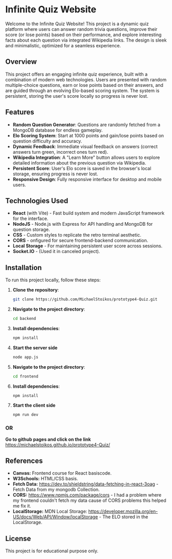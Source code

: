 # Infinite Quiz Website

Welcome to the Infinite Quiz Website! This project is a dynamic quiz platform where users can answer random trivia questions, improve their score (or lose points) based on their performance, and explore interesting facts about each question via integrated Wikipedia links. The design is sleek and minimalistic, optimized for a seamless experience.

## Overview

This project offers an engaging infinite quiz experience, built with a combination of modern web technologies. Users are presented with random multiple-choice questions, earn or lose points based on their answers, and are guided through an evolving Elo-based scoring system. The system is persistent, storing the user's score locally so progress is never lost.

## Features

- **Random Question Generator**: Questions are randomly fetched from a MongoDB database for endless gameplay.
- **Elo Scoring System**: Start at 1000 points and gain/lose points based on question difficulty and accuracy.
- **Dynamic Feedback**: Immediate visual feedback on answers (correct answers turn green, incorrect ones turn red).
- **Wikipedia Integration**: A "Learn More" button allows users to explore detailed information about the previous question via Wikipedia.
- **Persistent Score**: User's Elo score is saved in the browser's local storage, ensuring progress is never lost.
- **Responsive Design**: Fully responsive interface for desktop and mobile users.

## Technologies Used

- **React** (with Vite) - Fast build system and modern JavaScript framework for the interface.
- **NodeJS** - Node.js with Express for API handling and MongoDB for question storage.
- **CSS** - Custom styles to replicate the retro terminal aesthetic.
- **CORS** - onfigured for secure frontend-backend communication.
- **Local Storage** - For maintaining persistent user score across sessions.
- **Socket.IO** - (Used it in canceled project).


## Installation

To run this project locally, follow these steps:

1. **Clone the repository**:

   ```sh
   git clone https://github.com/MichaelStoikos/prototype4-Quiz.git

   ```
2. **Navigate to the project directory**:

   ```sh
   cd backend

   ```

3. **Install dependencies**:

   ```sh
   npm install

   ```

4. **Start the server side**

   ```sh
   node app.js

   ```
  
5. **Navigate to the project directory**:

   ```sh
   cd frontend

   ```

6. **Install dependencies**:

   ```sh
   npm install

   ```

7. **Start the client side**

   ```sh
   npm run dev
   ```

### OR

**Go to github pages and click on the link**
https://michaelstoikos.github.io/prototype4-Quiz/

## References

- **Canvas:** Frontend course for React basiscode.
- **W3Schools:** HTML/CSS basis.
- **Fetch Data:** https://dev.to/shieldstring/data-fetching-in-react-3oag - Fetch Data from my mongodb Collection.
- **CORS:** https://www.npmjs.com/package/cors - I had a problem where my frontend couldn't fetch my data cause of CORS problems this helped me fix it.
- **LocalStorage:** MDN Local Storage: https://developer.mozilla.org/en-US/docs/Web/API/Window/localStorage - The ELO stored in the LocalStorage.

## License

This project is for educational purpose only.
